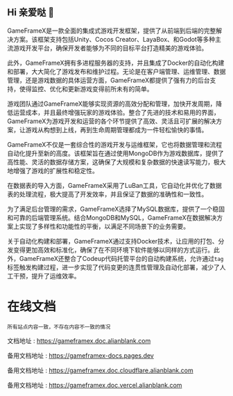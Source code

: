 ## Hi 亲爱哒 👋

GameFrameX是一款全面的集成式游戏开发框架，提供了从前端到后端的完整解决方案。该框架支持包括Unity、Cocos Creator、LayaBox、和Godot等多种主流游戏开发平台，确保开发者能够为不同的目标平台打造精美的游戏体验。

此外，GameFrameX拥有多进程服务器的支持，并且集成了Docker的自动化构建和部署，大大简化了游戏发布和维护过程。无论是在客户端管理、运维管理、数据管理，还是游戏数据的具体运营方面，GameFrameX都提供了强有力的后台支持，使得监控、优化和更新游戏变得前所未有的简单。

游戏团队通过GameFrameX能够实现资源的高效分配和管理，加快开发周期，降低运营成本，并且最终增强玩家的游戏体验。整合了先进的技术和易用的界面，GameFrameX为游戏开发和运营的各个环节提供了高效、灵活且可扩展的解决方案，让游戏从构想到上线，再到生命周期管理都成为一件轻松愉快的事情。

GameFrameX不仅是一套综合性的游戏开发与运维框架，它也将数据管理和流程自动化提升至新的高度。该框架旨在通过使用MongoDB作为游戏数据库，提供了高性能、灵活的数据存储方案，这确保了大规模和复杂数据的快速读写能力，极大地增强了游戏的扩展性和稳定性。

在数据表的导入方面，GameFrameX采用了LuBan工具，它自动化并优化了数据表的处理流程，极大提高了开发效率，并且保证了数据的准确性和一致性。

为了满足后台管理的需求，GameFrameX选择了MySQL数据库，提供了一个稳固和可靠的后端管理系统。结合MongoDB和MySQL，GameFrameX在数据解决方案上实现了多样性和功能性的平衡，以满足不同场景下的业务需要。

关于自动化构建和部署，GameFrameX通过支持Docker技术，让应用的打包、分发变得更加高效和标准化，确保了在不同环境下软件能够以同样的方式运行。此外，GameFrameX还整合了Codeup代码托管平台的自动构建系统，允许通过`tag`
标签触发构建过程，进一步实现了代码变更的连贯性管理及自动化部署，减少了人工干预，提升了运维效率。


# 在线文档

`所有站点内容一致，不存在内容不一致的情况`

文档地址 : https://gameframex.doc.alianblank.com

备用文档地址 : https://gameframex-docs.pages.dev

备用文档地址 : https://gameframex.doc.cloudflare.alianblank.com

备用文档地址 : https://gameframex.doc.vercel.alianblank.com
